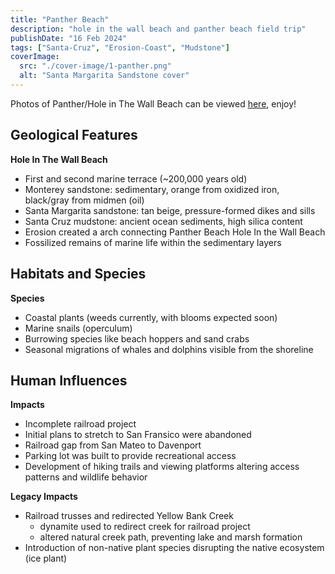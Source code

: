 ```yaml
---
title: "Panther Beach"
description: "hole in the wall beach and panther beach field trip"
publishDate: "16 Feb 2024"
tags: ["Santa-Cruz", "Erosion-Coast", "Mudstone"]
coverImage:
  src: "./cover-image/1-panther.png"
  alt: "Santa Margarita Sandstone cover"
---
```


Photos of Panther/Hole in The Wall Beach can be viewed [here](https://dropover.cloud/93df00), enjoy!

## Geological Features

**Hole In The Wall Beach**

- First and second marine terrace (~200,000 years old)
- Monterey sandstone: sedimentary, orange from oxidized iron, black/gray from midmen (oil)
- Santa Margarita sandstone: tan beige, pressure-formed dikes and sills
- Santa Cruz mudstone: ancient ocean sediments, high silica content
- Erosion created a arch connecting Panther Beach Hole In the Wall Beach
- Fossilized remains of marine life within the sedimentary layers

## Habitats and Species

**Species**

- Coastal plants (weeds currently, with blooms expected soon)
- Marine snails (operculum)
- Burrowing species like beach hoppers and sand crabs
- Seasonal migrations of whales and dolphins visible from the shoreline

## Human Influences

**Impacts**

- Incomplete railroad project
- Initial plans to stretch to San Fransico were abandoned
- Railroad gap from San Mateo to Davenport
- Parking lot was built to provide recreational access
- Development of hiking trails and viewing platforms altering access patterns and wildlife behavior

**Legacy Impacts**

- Railroad trusses and redirected Yellow Bank Creek
  - dynamite used to redirect creek for railroad project
  - altered natural creek path, preventing lake and marsh formation
- Introduction of non-native plant species disrupting the native ecosystem (ice plant)
